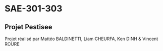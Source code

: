 # SAE-301-303

## Projet Pestisee
Projet réalisé par Mattéo BALDINETTI, Liam CHEURFA, Ken DINH & Vincent ROURE
